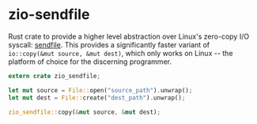 # zio-sendfile

Rust crate to provide a higher level abstraction over Linux's zero-copy I/O syscall:
[sendfile](http://man7.org/linux/man-pages/man2/sendfile.2.html). This provides a significantly
faster variant of `io::copy(&mut source, &mut dest)`, which only works on Linux -- the platform of
choice for the discerning programmer.

```rust
extern crate zio_sendfile;

let mut source = File::open("source_path").unwrap();
let mut dest = File::create("dest_path").unwrap();

zio_sendfile::copy(&mut source, &mut dest);
```
